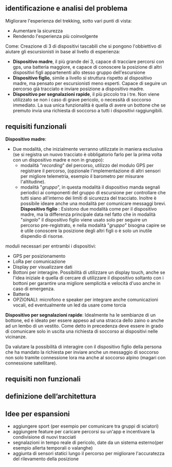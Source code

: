 
## identificazione e analisi del problema 

Migliorare l'esperienza del trekking, sotto vari punti di vista:
- Aumentare la sicurezza
- Rendendo l'esperienza più coinvolgente

Come:
Creazione di 3 di dispositivi tascabili che si pongono l'obbiettivo di aiutare gli escursionisti in base al livello di esperienza:
- **Dispositivo madre**, il più grande dei 3, capace di tracciare percorsi con gps, una batteria maggiore, e capace di conoscere la posizione di altri dispositivi figli appartenenti allo stesso gruppo dell'escursione
- **Dispositivo figlio**, simile a livello si struttura rispetto al dispositivo madre, ma pensato per escursionisti meno esperti. Capace di seguire un percorso già tracciato e inviare posizione a dispositivo madre. 
- **Dispositivo per segnalazioni rapide**, il più piccolo tra i tre. Non viene utilizzato se non i caso di grave pericolo, o necessità di soccorso immediato. La sua unica funzionalità è quella di avere un bottone che se premuto invia una richiesta di soccorso a tutti i dispositivi raggiungibili. 

## requisiti funzionali
**Dispositivo madre**:
- Due modalità, che inizialmente verranno utilizzate in maniera esclusiva (se si registra un nuovo tracciato è obbligatorio farlo per la prima volta con un dispositivo madre e non in gruppo):
	- modalità "*recording*" del percorso, utilizzo del modulo GPS per registrare il percorso, (opzionale l'implementazione di altri sensori per migliore telemetria, esempio il barometro per misurare l'altitudine). 
	- modalità "*gruppo*", in questa modalità il dispositivo manda segnali periodici ai componenti del gruppo di escursione per controllare che tutti siano all'interno dei limiti di sicurezza del tracciato. Inoltre è possibile ideare anche una modalità per comunicare messaggi brevi. 
**Dispositivo figlio** :
Esistono due modalità come per il dispositivo madre, ma la differenza principale data nel fatto che in modalità "*singolo*" il dispositivo figlio viene usato solo per seguire un percorso pre-registrato, e nella modalità "*gruppo*" bisogna capire se è utile conoscere la posizione degli altri figli o è solo un inutile dispendio di risorse.

moduli necessari per entrambi i dispositivi: 
- GPS per posizionamento
- LoRa per comunicazione
- Display per visualizzare dati
- Bottoni per interagire. Possibilità di utilizzare un display touch, anche se l'idea iniziale è quella di cercare di utilizzare il dispositivo soltanto con i bottoni per garantire una migliore semplicità e velocità d'uso anche in caso di emergenza.
- Batteria 
- OPZIONALI: microfono e speaker per integrare anche comunicazioni vocali, ed eventualmente un led da usare come torcia

**Dispositivo per segnalazioni rapide**:
Idealmente ha le sembianze di un bottone, ed è ideato per essere appeso ad una stracca dello zaino o anche ad un lembo di un vestito. Come detto in precedenza deve essere in grado di comunicare solo in uscita una richiesta di soccorso ai dispositivi nelle vicinanze. 

Da valutare la possibilità di interagire con il dispositivo figlio della persona che ha mandato la richiesta per inviare anche un messaggio di soccorso non solo tramite connessione lora ma anche al soccorso alpino (magari con connessione satellitare). 




## requisiti non funzionali


## definizione dell’architettura


## Idee per espansioni
- aggiungere sport (per esempio per comunicare tra gruppi di sciatori)
- aggiungere feature per caricare percorsi su un'app e incentivare la condivisione di nuovi tracciati
- segnalazioni in tempo reale di pericolo, date da un sistema esterno(per esempio allerta temporali o valanghe)
- aggiunta di sensori statici lungo il percorso per migliorare l'accuratezza del rilevamento della posizione
